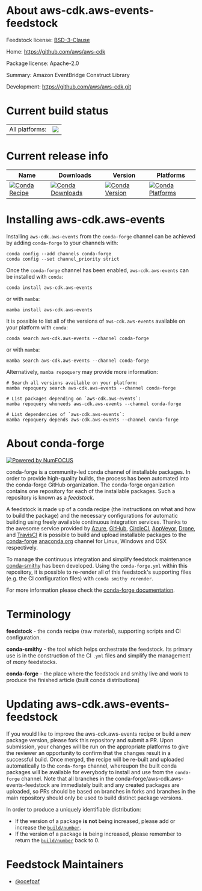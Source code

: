 About aws-cdk.aws-events-feedstock
==================================

Feedstock license: [BSD-3-Clause](https://github.com/conda-forge/aws-cdk.aws-events-feedstock/blob/main/LICENSE.txt)

Home: https://github.com/aws/aws-cdk

Package license: Apache-2.0

Summary: Amazon EventBridge Construct Library

Development: https://github.com/aws/aws-cdk.git

Current build status
====================


<table><tr><td>All platforms:</td>
    <td>
      <a href="https://dev.azure.com/conda-forge/feedstock-builds/_build/latest?definitionId=19951&branchName=main">
        <img src="https://dev.azure.com/conda-forge/feedstock-builds/_apis/build/status/aws-cdk.aws-events-feedstock?branchName=main">
      </a>
    </td>
  </tr>
</table>

Current release info
====================

| Name | Downloads | Version | Platforms |
| --- | --- | --- | --- |
| [![Conda Recipe](https://img.shields.io/badge/recipe-aws--cdk.aws--events-green.svg)](https://anaconda.org/conda-forge/aws-cdk.aws-events) | [![Conda Downloads](https://img.shields.io/conda/dn/conda-forge/aws-cdk.aws-events.svg)](https://anaconda.org/conda-forge/aws-cdk.aws-events) | [![Conda Version](https://img.shields.io/conda/vn/conda-forge/aws-cdk.aws-events.svg)](https://anaconda.org/conda-forge/aws-cdk.aws-events) | [![Conda Platforms](https://img.shields.io/conda/pn/conda-forge/aws-cdk.aws-events.svg)](https://anaconda.org/conda-forge/aws-cdk.aws-events) |

Installing aws-cdk.aws-events
=============================

Installing `aws-cdk.aws-events` from the `conda-forge` channel can be achieved by adding `conda-forge` to your channels with:

```
conda config --add channels conda-forge
conda config --set channel_priority strict
```

Once the `conda-forge` channel has been enabled, `aws-cdk.aws-events` can be installed with `conda`:

```
conda install aws-cdk.aws-events
```

or with `mamba`:

```
mamba install aws-cdk.aws-events
```

It is possible to list all of the versions of `aws-cdk.aws-events` available on your platform with `conda`:

```
conda search aws-cdk.aws-events --channel conda-forge
```

or with `mamba`:

```
mamba search aws-cdk.aws-events --channel conda-forge
```

Alternatively, `mamba repoquery` may provide more information:

```
# Search all versions available on your platform:
mamba repoquery search aws-cdk.aws-events --channel conda-forge

# List packages depending on `aws-cdk.aws-events`:
mamba repoquery whoneeds aws-cdk.aws-events --channel conda-forge

# List dependencies of `aws-cdk.aws-events`:
mamba repoquery depends aws-cdk.aws-events --channel conda-forge
```


About conda-forge
=================

[![Powered by
NumFOCUS](https://img.shields.io/badge/powered%20by-NumFOCUS-orange.svg?style=flat&colorA=E1523D&colorB=007D8A)](https://numfocus.org)

conda-forge is a community-led conda channel of installable packages.
In order to provide high-quality builds, the process has been automated into the
conda-forge GitHub organization. The conda-forge organization contains one repository
for each of the installable packages. Such a repository is known as a *feedstock*.

A feedstock is made up of a conda recipe (the instructions on what and how to build
the package) and the necessary configurations for automatic building using freely
available continuous integration services. Thanks to the awesome service provided by
[Azure](https://azure.microsoft.com/en-us/services/devops/), [GitHub](https://github.com/),
[CircleCI](https://circleci.com/), [AppVeyor](https://www.appveyor.com/),
[Drone](https://cloud.drone.io/welcome), and [TravisCI](https://travis-ci.com/)
it is possible to build and upload installable packages to the
[conda-forge](https://anaconda.org/conda-forge) [anaconda.org](https://anaconda.org/)
channel for Linux, Windows and OSX respectively.

To manage the continuous integration and simplify feedstock maintenance
[conda-smithy](https://github.com/conda-forge/conda-smithy) has been developed.
Using the ``conda-forge.yml`` within this repository, it is possible to re-render all of
this feedstock's supporting files (e.g. the CI configuration files) with ``conda smithy rerender``.

For more information please check the [conda-forge documentation](https://conda-forge.org/docs/).

Terminology
===========

**feedstock** - the conda recipe (raw material), supporting scripts and CI configuration.

**conda-smithy** - the tool which helps orchestrate the feedstock.
                   Its primary use is in the construction of the CI ``.yml`` files
                   and simplify the management of *many* feedstocks.

**conda-forge** - the place where the feedstock and smithy live and work to
                  produce the finished article (built conda distributions)


Updating aws-cdk.aws-events-feedstock
=====================================

If you would like to improve the aws-cdk.aws-events recipe or build a new
package version, please fork this repository and submit a PR. Upon submission,
your changes will be run on the appropriate platforms to give the reviewer an
opportunity to confirm that the changes result in a successful build. Once
merged, the recipe will be re-built and uploaded automatically to the
`conda-forge` channel, whereupon the built conda packages will be available for
everybody to install and use from the `conda-forge` channel.
Note that all branches in the conda-forge/aws-cdk.aws-events-feedstock are
immediately built and any created packages are uploaded, so PRs should be based
on branches in forks and branches in the main repository should only be used to
build distinct package versions.

In order to produce a uniquely identifiable distribution:
 * If the version of a package **is not** being increased, please add or increase
   the [``build/number``](https://docs.conda.io/projects/conda-build/en/latest/resources/define-metadata.html#build-number-and-string).
 * If the version of a package **is** being increased, please remember to return
   the [``build/number``](https://docs.conda.io/projects/conda-build/en/latest/resources/define-metadata.html#build-number-and-string)
   back to 0.

Feedstock Maintainers
=====================

* [@ocefpaf](https://github.com/ocefpaf/)

